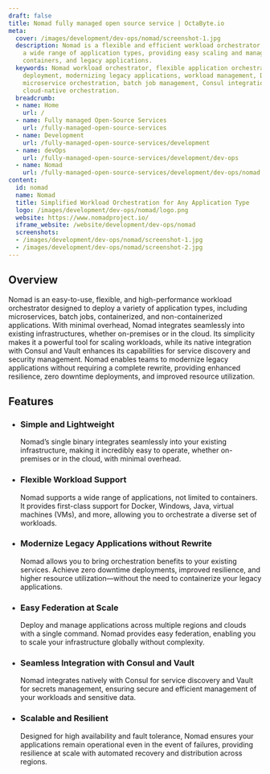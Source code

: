 ```yaml
---
draft: false
title: Nomad fully managed open source service | OctaByte.io
meta:
  cover: /images/development/dev-ops/nomad/screenshot-1.jpg
  description: Nomad is a flexible and efficient workload orchestrator that supports
    a wide range of application types, providing easy scaling and management of microservices,
    containers, and legacy applications.
  keywords: Nomad workload orchestrator, flexible application orchestration, multi-cloud
    deployment, modernizing legacy applications, workload management, Docker orchestration,
    microservice orchestration, batch job management, Consul integration, Vault integration,
    cloud-native orchestration.
  breadcrumb:
  - name: Home
    url: /
  - name: Fully managed Open-Source Services
    url: /fully-managed-open-source-services
  - name: Development
    url: /fully-managed-open-source-services/development
  - name: devOps
    url: /fully-managed-open-source-services/development/dev-ops
  - name: Nomad
    url: /fully-managed-open-source-services/development/dev-ops/nomad
content:
  id: nomad
  name: Nomad
  title: Simplified Workload Orchestration for Any Application Type
  logo: /images/development/dev-ops/nomad/logo.png
  website: https://www.nomadproject.io/
  iframe_website: /website/development/dev-ops/nomad
  screenshots:
  - /images/development/dev-ops/nomad/screenshot-1.jpg
  - /images/development/dev-ops/nomad/screenshot-2.jpg
---
```


## Overview

Nomad is an easy-to-use, flexible, and high-performance workload orchestrator designed to deploy a variety of application types, including microservices, batch jobs, containerized, and non-containerized applications. With minimal overhead, Nomad integrates seamlessly into existing infrastructures, whether on-premises or in the cloud. Its simplicity makes it a powerful tool for scaling workloads, while its native integration with Consul and Vault enhances its capabilities for service discovery and security management. Nomad enables teams to modernize legacy applications without requiring a complete rewrite, providing enhanced resilience, zero downtime deployments, and improved resource utilization.

## Features

- ### Simple and Lightweight

  Nomad’s single binary integrates seamlessly into your existing infrastructure, making it incredibly easy to operate, whether on-premises or in the cloud, with minimal overhead.

- ### Flexible Workload Support

  Nomad supports a wide range of applications, not limited to containers. It provides first-class support for Docker, Windows, Java, virtual machines (VMs), and more, allowing you to orchestrate a diverse set of workloads.

- ### Modernize Legacy Applications without Rewrite

  Nomad allows you to bring orchestration benefits to your existing services. Achieve zero downtime deployments, improved resilience, and higher resource utilization—without the need to containerize your legacy applications.

- ### Easy Federation at Scale

  Deploy and manage applications across multiple regions and clouds with a single command. Nomad provides easy federation, enabling you to scale your infrastructure globally without complexity.

- ### Seamless Integration with Consul and Vault

  Nomad integrates natively with Consul for service discovery and Vault for secrets management, ensuring secure and efficient management of your workloads and sensitive data.

- ### Scalable and Resilient

  Designed for high availability and fault tolerance, Nomad ensures your applications remain operational even in the event of failures, providing resilience at scale with automated recovery and distribution across regions.
